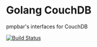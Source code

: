 # Golang CouchDB

pmpbar's interfaces for CouchDB

[![Build Status](https://travis-ci.org/pmpbar/couchdb.svg?branch=go)](https://travis-ci.org/pmpbar/couchdb)
